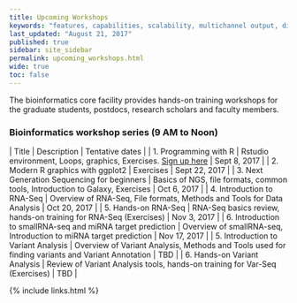```yaml
---
title: Upcoming Workshops 
keywords: "features, capabilities, scalability, multichannel output, dita, hats, comparison, benefits"
last_updated: "August 21, 2017"
published: true
sidebar: site_sidebar
permalink: upcoming_workshops.html
wide: true
toc: false
---
```


The bioinformatics core facility provides hands-on training workshops for the graduate students, postdocs, research scholars and faculty members.

### Bioinformatics workshop series (9 AM to Noon)

| Title | Description | Tentative dates |
| 1. Programming with R | Rstudio environment, Loops, graphics, Exercises. [Sign up here](https://goo.gl/forms/natP7w8p4KxjC8zB2) | Sept 8, 2017 |
| 2.  Modern R graphics with ggplot2 | Exercises | Sept 22, 2017 |
| 3.  Next Generation Sequencing for beginners | Basics of NGS, file formats, common tools, Introduction to Galaxy, Exercises | Oct 6, 2017 |
| 4. Introduction to RNA-Seq | Overview of RNA-Seq, File formats, Methods and Tools for Data Analysis | Oct 20, 2017 |
| 5.  Hands-on RNA-Seq  | RNA-Seq basics review, hands-on training for RNA-Seq (Exercises) | Nov 3, 2017 |
| 6. Introduction to smallRNA-seq and miRNA target prediction | Overview of smallRNA-seq, Introduction to miRNA target prediction | Nov 17, 2017 |
| 5.  Introduction to Variant Analysis | Overview of Variant Analysis, Methods and Tools used for finding variants and Variant Annotation | TBD |
| 6.  Hands-on Variant Analysis | Review of Variant Analysis tools, hands-on training for Var-Seq (Exercises) | TBD |

{% include links.html %}
